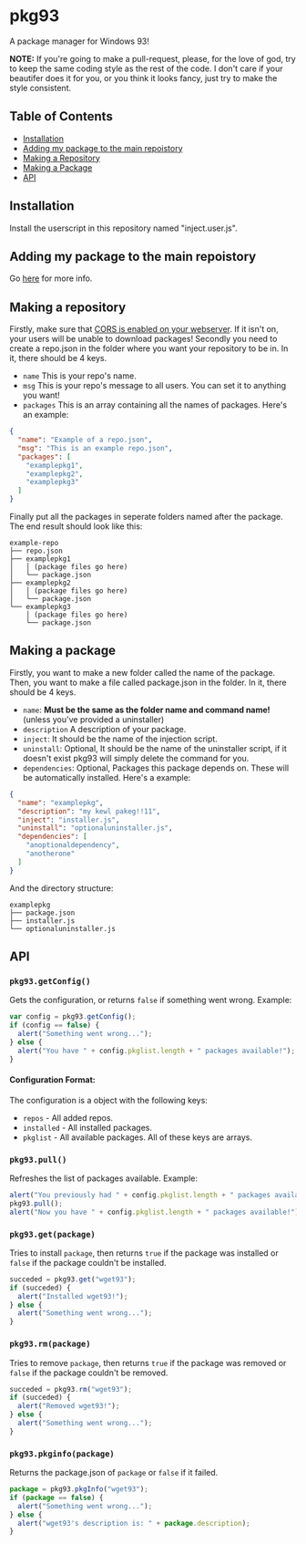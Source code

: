 # pkg93
A package manager for Windows 93!

**NOTE:** If you're going to make a pull-request, please, for the love of god, try to keep the same coding style as the rest of the code. I don't care if your beautifer does it for you, or you think it looks fancy, just try to make the style consistent.

## Table of Contents
- [Installation](#installation)
- [Adding my package to the main repoistory](#adding-my-package-to-the-main-repoistory)
- [Making a Repository](#making-a-repository)
- [Making a Package](#making-a-package)
- [API](#api)

## Installation
Install the userscript in this repository named "inject.user.js".

## Adding my package to the main repoistory
Go [here](https://github.com/1024x2/pkg93-mainrepo) for more info.

## Making a repository
Firstly, make sure that [CORS is enabled on your webserver](https://enable-cors.org/server.html).
If it isn't on, your users will be unable to download packages!
Secondly you need to create a repo.json in the folder where you want your repository to be in.
In it, there should be 4 keys.
- `name` This is your repo's name.
- `msg` This is your repo's message to all users. You can set it to anything you want!
- `packages` This is an array containing all the names of packages.
Here's an example:
```json
{
  "name": "Example of a repo.json",
  "msg": "This is an example repo.json",
  "packages": [
    "examplepkg1",
    "examplepkg2",
    "examplepkg3"
  ]
}
```
Finally put all the packages in seperate folders named after the package.
The end result should look like this:
```
example-repo
├── repo.json
├── examplepkg1
│   │ (package files go here)
│   └── package.json
├── examplepkg2
│   │ (package files go here)
│   └── package.json
└── examplepkg3
    │ (package files go here)
    └── package.json
```

## Making a package
Firstly, you want to make a new folder called the name of the package.
Then, you want to make a file called package.json in the folder.
In it, there should be 4 keys.
- `name`: **Must be the same as the folder name and command name!** (unless you've provided a uninstaller)
- `description` A description of your package.
- `inject`: It should be the name of the injection script.
- `uninstall`: Optional, It should be the name of the uninstaller script, if it doesn't exist pkg93 will simply delete the command for you.
- `dependencies`: Optional, Packages this package depends on. These will be automatically installed.
Here's a example:
```json
{
  "name": "examplepkg",
  "description": "my kewl pakeg!!11",
  "inject": "installer.js",
  "uninstall": "optionaluninstaller.js",
  "dependencies": [
    "anoptionaldependency",
    "anotherone"
  ]
}
```
And the directory structure:
```
examplepkg
├── package.json
├── installer.js
└── optionaluninstaller.js
```

## API
### `pkg93.getConfig()`
Gets the configuration, or returns `false` if something went wrong.
Example:
```js
var config = pkg93.getConfig();
if (config == false) {
  alert("Something went wrong...");
} else {
  alert("You have " + config.pkglist.length + " packages available!");
}
```

#### Configuration Format:
The configuration is a object with the following keys:
- `repos` - All added repos.
- `installed` - All installed packages.
- `pkglist` - All available packages.
All of these keys are arrays.

### `pkg93.pull()`
Refreshes the list of packages available.
Example:
```js
alert("You previously had " + config.pkglist.length + " packages available.");
pkg93.pull();
alert("Now you have " + config.pkglist.length + " packages available!");
```

### `pkg93.get(package)`
Tries to install `package`, then returns `true` if the package was installed or `false` if the package couldn't be installed.
```js
succeded = pkg93.get("wget93");
if (succeded) {
  alert("Installed wget93!");  
} else {
  alert("Something went wrong...");
}
```

### `pkg93.rm(package)`
Tries to remove `package`, then returns `true` if the package was removed or `false` if the package couldn't be removed.
```js
succeded = pkg93.rm("wget93");
if (succeded) {
  alert("Removed wget93!");
} else {
  alert("Something went wrong...");
}
```

### `pkg93.pkginfo(package)`
Returns the package.json of `package` or `false` if it failed.
```js
package = pkg93.pkgInfo("wget93");
if (package == false) {
  alert("Something went wrong...");
} else {
  alert("wget93's description is: " + package.description);
}
```
